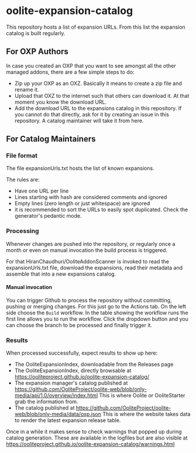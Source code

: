 # oolite-expansion-catalog

This repository hosts a list of expansion URLs.
From this list the expansion catalog is built regularly.

## For OXP Authors

In case you created an OXP that you want to see amongst all the
other managed addons, there are a few simple steps to do:

- Zip up your OXP as an OXZ. Basically it means to create a
  zip file and rename it.
- Upload that OXZ to the internet such that others can download
  it. At that moment you know the download URL.
- Add the download URL to the expansions catalog in this
  repository. If you cannot do that directly, ask for it by
  creating an issue in this repository. A catalog maintainer
  will take it from here.

## For Catalog Maintainers

### File format

The file expansionUrls.txt hosts the list of known expansions.

 The rules are:
 - Have one URL per line
 - Lines starting with hash are considered comments and ignored
 - Empty lines (zero length or just whitespace) are ignored
 - it is recommended to sort the URLs to easily spot duplicated.
   Check the generator's pedantic mode.
   
### Processing

Whenever changes are pushed into the repository, or regularly 
once a month or even on manual invocation the build process is 
triggered. 

For that HiranChaudhuri/OoliteAddonScanner is invoked to read 
the expansionUrls.txt file, download the expansions, read their 
metadata and assemble that into a new expansions catalog.

#### Manual invocation ###

You can trigger Github to process the repository without committing,
pushing or merging changes. For this just go to the Actions tab.
On the left side choose the `Build` workflow. In the table showing
the workflow runs the first line allows you to run the workflow.
Click the dropdown button and you can choose the branch to be
processed and finally trigger it.

### Results

When processed successfully, expect results to show up here:
  - The OoliteExpansionIndex, downloadable from the Releases page
  - The OoliteExpansionIndex, directly browsable at
    https://ooliteproject.github.io/oolite-expansion-catalog/
  - The expansion manager's catalog published at
    https://github.com/OoliteProject/oolite-web/blob/only-media/api/1.0/overview/index.html
    This is where Oolite or OoliteStarter grab the information from.
  - The catalog published at
    https://github.com/OoliteProject/oolite-web/blob/only-media/data/oxp.json
    This is where the website takes data to render the latest expansion release table.

Once in a while it makes sense to check warnings that popped up
during catalog generation. These are available in the logfiles but
are also visible at https://ooliteproject.github.io/oolite-expansion-catalog/warnings.html

